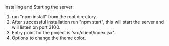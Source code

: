 Installing and Starting the server:

1. run "npm install" from the root directory.
2. After successful installation run "npm start", this will start the server and will listen on port 3100.
3. Entry point for the project is 'src/client/index.jsx'.
4. Options to change the theme color.
